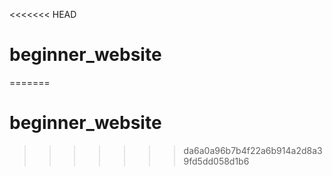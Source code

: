<<<<<<< HEAD
# beginner_website
=======
# beginner_website
>>>>>>> da6a0a96b7b4f22a6b914a2d8a39fd5dd058d1b6
